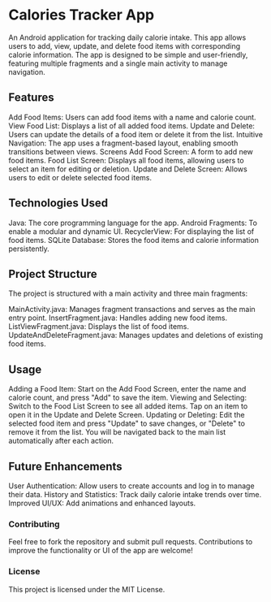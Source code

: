 # Calories Tracker App
An Android application for tracking daily calorie intake. This app allows users to add, view, update, and delete food items with corresponding calorie information. The app is designed to be simple and user-friendly, featuring multiple fragments and a single main activity to manage navigation.

## Features
Add Food Items: Users can add food items with a name and calorie count.
View Food List: Displays a list of all added food items.
Update and Delete: Users can update the details of a food item or delete it from the list.
Intuitive Navigation: The app uses a fragment-based layout, enabling smooth transitions between views.
Screens
Add Food Screen: A form to add new food items.
Food List Screen: Displays all food items, allowing users to select an item for editing or deletion.
Update and Delete Screen: Allows users to edit or delete selected food items.
## Technologies Used
Java: The core programming language for the app.
Android Fragments: To enable a modular and dynamic UI.
RecyclerView: For displaying the list of food items.
SQLite Database: Stores the food items and calorie information persistently.
## Project Structure
The project is structured with a main activity and three main fragments:

MainActivity.java: Manages fragment transactions and serves as the main entry point.
InsertFragment.java: Handles adding new food items.
ListViewFragment.java: Displays the list of food items.
UpdateAndDeleteFragment.java: Manages updates and deletions of existing food items.
## Usage
Adding a Food Item: Start on the Add Food Screen, enter the name and calorie count, and press "Add" to save the item.
Viewing and Selecting: Switch to the Food List Screen to see all added items. Tap on an item to open it in the Update and Delete Screen.
Updating or Deleting: Edit the selected food item and press "Update" to save changes, or "Delete" to remove it from the list. You will be navigated back to the main list automatically after each action.
## Future Enhancements
User Authentication: Allow users to create accounts and log in to manage their data.
History and Statistics: Track daily calorie intake trends over time.
Improved UI/UX: Add animations and enhanced layouts.
### Contributing
Feel free to fork the repository and submit pull requests. Contributions to improve the functionality or UI of the app are welcome!

### License
This project is licensed under the MIT License.
